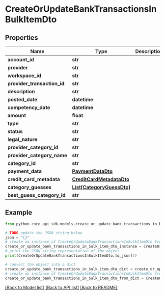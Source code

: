 # CreateOrUpdateBankTransactionsInBulkItemDto


## Properties

Name | Type | Description | Notes
------------ | ------------- | ------------- | -------------
**account_id** | **str** |  | 
**provider** | **str** |  | 
**workspace_id** | **str** |  | 
**provider_transaction_id** | **str** |  | 
**description** | **str** |  | 
**posted_date** | **datetime** |  | 
**competency_date** | **datetime** |  | 
**amount** | **float** |  | 
**type** | **str** |  | 
**status** | **str** |  | 
**legal_nature** | **str** |  | 
**provider_category_id** | **str** |  | [optional] 
**provider_category_name** | **str** |  | [optional] 
**category_id** | **str** |  | 
**payment_data** | [**PaymentDataDto**](PaymentDataDto.md) |  | 
**credit_card_metadata** | [**CreditCardMetadataDto**](CreditCardMetadataDto.md) |  | 
**category_guesses** | [**List[CategoryGuessDto]**](CategoryGuessDto.md) |  | [optional] 
**best_guess_category_id** | **str** |  | 

## Example

```python
from python_core_api_sdk.models.create_or_update_bank_transactions_in_bulk_item_dto import CreateOrUpdateBankTransactionsInBulkItemDto

# TODO update the JSON string below
json = "{}"
# create an instance of CreateOrUpdateBankTransactionsInBulkItemDto from a JSON string
create_or_update_bank_transactions_in_bulk_item_dto_instance = CreateOrUpdateBankTransactionsInBulkItemDto.from_json(json)
# print the JSON string representation of the object
print(CreateOrUpdateBankTransactionsInBulkItemDto.to_json())

# convert the object into a dict
create_or_update_bank_transactions_in_bulk_item_dto_dict = create_or_update_bank_transactions_in_bulk_item_dto_instance.to_dict()
# create an instance of CreateOrUpdateBankTransactionsInBulkItemDto from a dict
create_or_update_bank_transactions_in_bulk_item_dto_from_dict = CreateOrUpdateBankTransactionsInBulkItemDto.from_dict(create_or_update_bank_transactions_in_bulk_item_dto_dict)
```
[[Back to Model list]](../README.md#documentation-for-models) [[Back to API list]](../README.md#documentation-for-api-endpoints) [[Back to README]](../README.md)


